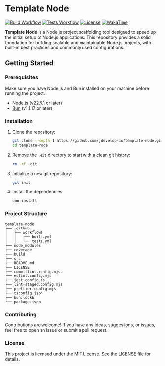 # Template Node

[![Build Workflow](https://github.com/jdevelop-io/template-node/actions/workflows/build.yml/badge.svg)](https://github.com/jdevelop-io/template-node/actions/workflows/build.yml)
[![Tests Workflow](https://github.com/jdevelop-io/template-node/actions/workflows/tests.yml/badge.svg)](https://github.com/jdevelop-io/template-node/actions/workflows/tests.yml)
[![License](https://img.shields.io/github/license/jdevelop-io/template-node)](/LICENSE)
[![WakaTime](https://wakatime.com/badge/user/b5dd94a4-c0ea-4c12-9cb2-41f984e74fdc/project/e774c158-4cbd-4a4e-a265-1c08e6e84c3d.svg)](https://wakatime.com/badge/user/b5dd94a4-c0ea-4c12-9cb2-41f984e74fdc/project/e774c158-4cbd-4a4e-a265-1c08e6e84c3d)

**Template Node** is a Node.js project scaffolding tool designed to speed up the initial setup of Node.js applications.
This repository provides a solid foundation for building scalable and maintainable Node.js projects, with built-in best practices and commonly used configurations.

## Getting Started

### Prerequisites

Make sure you have Node.js and Bun installed on your machine before running the project.

- [Node.js](https://nodejs.org/) (v22.5.1 or later)
- [Bun](https://bun.js.org/) (v1.1.17 or later)

### Installation

1. Clone the repository:

   ```bash
   git clone --depth 1 https://github.com/jdevelop-io/template-node.git
   cd template-node
   ```

2. Remove the `.git` directory to start with a clean git history:

   ```bash
   rm -rf .git
   ```

3. Initialize a new git repository:

   ```bash
   git init
   ```

4. Install the dependencies:
   ```bash
   bun install
   ```

### Project Structure

```plaintext
template-node
├── .github
│   ├── workflows
│   │   ├── build.yml
│   │   └── tests.yml
├── node_modules
├── coverage
├── build
├── src
├── README.md
├── LICENSE
├── commitlint.config.mjs
├── eslint.config.mjs
├── jest.config.ts
├── lint-staged.config.mjs
├── prettier.config.mjs
├── tsconfig.json
├── bun.lockb
└── package.json
```

### Contributing

Contributions are welcome! If you have any ideas, suggestions, or issues, feel free to open an issue or submit a pull request.

### License

This project is licensed under the MIT License. See the [LICENSE](LICENSE) file for details.
